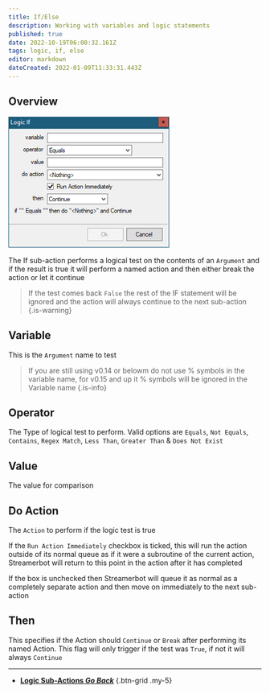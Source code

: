 ```yaml
---
title: If/Else
description: Working with variables and logic statements
published: true
date: 2022-10-19T06:00:32.161Z
tags: logic, if, else
editor: markdown
dateCreated: 2022-01-09T11:33:31.443Z
---
```


## Overview

![logic-if.png](/logic-if.png)

The If sub-action performs a logical test on the contents of an `Argument` and if the result is true it will perform a named action and then either break the action or let it continue

> If the test comes back `False` the rest of the IF statement will be ignored and the action will always continue to the next sub-action 
{.is-warning}

## Variable

This is the `Argument` name to test

> If you are still using v0.14 or belowm do not use % symbols in the variable name, for v0.15 and up it % symbols will be ignored in the Variable name
{.is-info}

## Operator

The Type of logical test to perform. Valid options are `Equals`, `Not Equals`, `Contains`, `Regex Match`, `Less Than`, `Greater Than` & `Does Not Exist`

## Value

The value for comparison 

## Do Action

The `Action` to perform if the logic test is true

If the `Run Action Immediately` checkbox is ticked, this will run the action outside of its normal queue as if it were a subroutine of the current action, Streamerbot will return to this point in the action after it has completed

If the box is unchecked then Streamerbot will queue it as normal as a completely separate action and then move on immediately to the next sub-action

## Then

This specifies if the Action should `Continue` or `Break` after performing its named Action. This flag will only trigger if the test was `True`, if not it will always `Continue`

---

- [<i class="mdi mdi-chevron-left"></i> **Logic Sub-Actions *Go Back***](/en/Sub-Actions/Logic)
{.btn-grid .my-5}